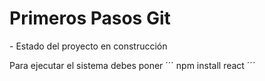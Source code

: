 <h1> Primeros Pasos Git</h1>
- Estado del proyecto en construcción 

Para ejecutar el sistema debes poner 
´´´ npm install react ´´´
